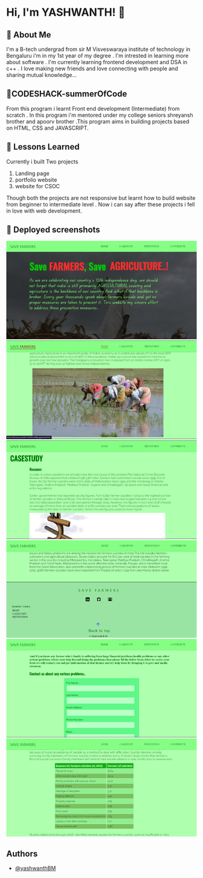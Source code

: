 # Hi, I'm YASHWANTH! 👋



## 🚀 About Me
I'm a B-tech undergrad from sir M 
Visveswaraya institute of technology in Bengaluru
i'm in my 1st year of my degree . I'm intrested
in learning more about software . I'm currently
learning frontend development and DSA in c++
. I love making new friends and love connecting with 
people and sharing mutual knowledge...
##  🚀CODESHACK-summerOfCode

From this program i learnt Front end development (Intermediate)
from scratch . In this program i'm mentored under 
my college seniors shreyansh brother and apoorv brother
.This program aims in building projects based on 
HTML, CSS and JAVASCRIPT.
## 🚀 Lessons Learned

Currently i built Two projects  
1. Landing page  
2. portfolio website
3. website for CSOC
  

Though both the projects are not responsive but learnt how to 
build website from beginner to intermediate level
. Now i can say after these projects i fell in love with web development. 

## 🚀 Deployed screenshots  
![Logo](https://github.com/yashwanth-gh/codeshack-summer-of-code/blob/main/CSOC-2k22/screenshots/home.png)
![Logo](https://github.com/yashwanth-gh/codeshack-summer-of-code/blob/main/CSOC-2k22/screenshots/home2.png)
![Logo](https://github.com/yashwanth-gh/codeshack-summer-of-code/blob/main/CSOC-2k22/screenshots/casestudy.png)
![Logo](https://github.com/yashwanth-gh/codeshack-summer-of-code/blob/main/CSOC-2k22/screenshots/footer.png)
![Logo](https://github.com/yashwanth-gh/codeshack-summer-of-code/blob/main/CSOC-2k22/screenshots/form.png)
![Logo](https://github.com/yashwanth-gh/codeshack-summer-of-code/blob/main/CSOC-2k22/screenshots/table.png)  

## Authors

- [@yashwanthBM](https://www.github.com/yashwanth-gh)
